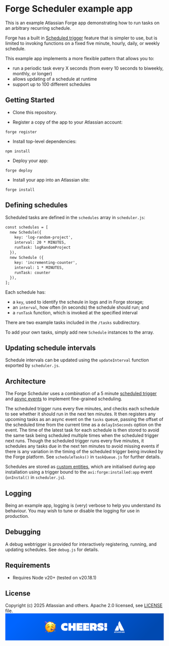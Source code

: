 # Forge Scheduler example app

This is an example Atlassian Forge app demonstrating how to run tasks on an arbitrary recurring schedule. 

Forge has a built in [Scheduled trigger](https://developer.atlassian.com/platform/forge/manifest-reference/modules/scheduled-trigger/) feature that is simpler to use, but is limited to invoking functions on a fixed five minute, hourly, daily, or weekly schedule.

This example app implements a more flexible pattern that allows you to:

- run a periodic task every X seconds (from every 10 seconds to biweekly, monthly, or longer)
- allows updating of a schedule at runtime
- support up to 100 different schedules

## Getting Started

- Clone this repository.

- Register a copy of the app to your Atlassian account:
```
forge register
```

- Install top-level dependencies:
```
npm install
```

- Deploy your app:
```
forge deploy
```

- Install your app into an Atlassian site:
```
forge install
```

## Defining schedules

Scheduled tasks are defined in the `schedules` array in `scheduler.js`:

```
const schedules = [
  new Schedule({
    key: 'log-random-project', 
    interval: 20 * MINUTES, 
    runTask: logRandomProject
  }), 
  new Schedule ({
    key: 'incrementing-counter', 
    interval: 1 * MINUTES, 
    runTask: counter
  }),
];
```

Each schedule has: 

- a `key`, used to identify the scheule in logs and in Forge storage; 
- an `interval`, how often (in seconds) the schedule should run; and
- a `runTask` function, which is invoked at the specified interval

There are two example tasks included in the `/tasks` subdirectory.

To add your own tasks, simply add new `Schedule` instances to the array.

## Updating schedule intervals

Schedule intervals can be updated using the `updateInterval` function exported by `scheduler.js`.

## Architecture

The Forge Scheduler uses a combination of a 5 minute [scheduled trigger](https://developer.atlassian.com/platform/forge/manifest-reference/modules/scheduled-trigger/) and [async events](https://developer.atlassian.com/platform/forge/runtime-reference/async-events-api/) to implement fine-grained 
scheduling. 

The scheduled trigger runs every five minutes, and checks each schedule to see whether it should run in the next ten minutes. It then registers 
any upcoming tasks as an async event on the `tasks` queue, passing the offset of the scheduled time from the current time as a `delayInSeconds` option 
on the event. The time of the latest task for each schedule is then stored to avoid the same task being scheduled multiple times when the scheduled 
trigger next runs. Though the scheduled trigger runs every five minutes, it schedules any tasks due in the next ten minutes to avoid missing events 
if there is any variation in the timing of the scheduled trigger being invoked by the Forge platform. See `scheduleTasks()` in `taskQueue.js` for further 
details.

Schedules are stored as [custom entities](https://developer.atlassian.com/platform/forge/storage-reference/storage-api-custom-entities/), which are 
initialised during app installation using a trigger bound to the `avi:forge:installed:app` event (`onInstal()` in `scheduler.js`).

## Logging

Being an example app, logging is (very) verbose to help you understand its behaviour. You may wish to tune or disable the logging for use in production.

## Debugging

A debug webtrigger is provided for interactively registering, running, and updating schedules. See `debug.js` for details.

## Requirements

- Requires Node v20+ (tested on v20.18.1)

## License

Copyright (c) 2025 Atlassian and others.
Apache 2.0 licensed, see [LICENSE](LICENSE) file.
[![From Atlassian](https://raw.githubusercontent.com/atlassian-internal/oss-assets/master/banner-cheers.png)](https://www.atlassian.com)
